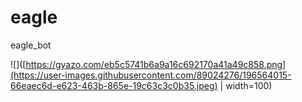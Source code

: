# eagle
eagle_bot 


![]([https://gyazo.com/eb5c5741b6a9a16c692170a41a49c858.png](https://user-images.githubusercontent.com/89024276/196564015-66eaec6d-e623-463b-865e-19c63c3c0b35.jpeg) | width=100)
